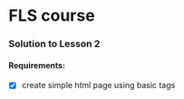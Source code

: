 # FLS course

### Solution to Lesson 2

#### Requirements:

- [X] create simple html page using basic tags